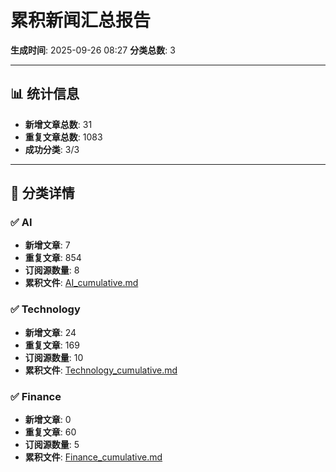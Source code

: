 # 累积新闻汇总报告

**生成时间**: 2025-09-26 08:27
**分类总数**: 3

---

## 📊 统计信息

- **新增文章总数**: 31
- **重复文章总数**: 1083
- **成功分类**: 3/3

---

## 📂 分类详情

### ✅ AI
- **新增文章**: 7
- **重复文章**: 854
- **订阅源数量**: 8
- **累积文件**: [AI_cumulative.md](./AI_cumulative.md)

### ✅ Technology
- **新增文章**: 24
- **重复文章**: 169
- **订阅源数量**: 10
- **累积文件**: [Technology_cumulative.md](./Technology_cumulative.md)

### ✅ Finance
- **新增文章**: 0
- **重复文章**: 60
- **订阅源数量**: 5
- **累积文件**: [Finance_cumulative.md](./Finance_cumulative.md)
